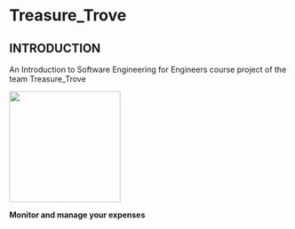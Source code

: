# Treasure_Trove

## INTRODUCTION <br>
An Introduction to Software Engineering for Engineers course project of the team Treasure_Trove

 <img src="https://code.ovgu.de/maslam/treasure_trove/-/issues/1" width="200">
     
 **Monitor and manage your expenses**


